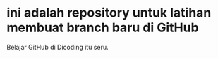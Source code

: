 # ini adalah repository untuk latihan membuat branch baru di GitHub
Belajar GitHub di Dicoding itu seru.
